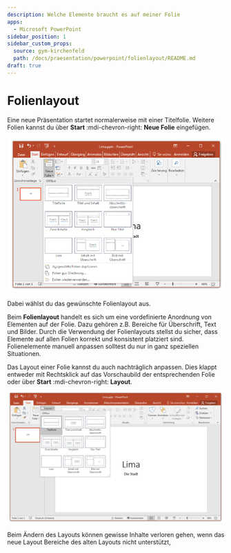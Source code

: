 ```yaml
---
description: Welche Elemente braucht es auf meiner Folie
apps:
  - Microsoft PowerPoint
sidebar_position: 1
sidebar_custom_props:
  source: gym-kirchenfeld
  path: /docs/praesentation/powerpoint/folienlayout/README.md
draft: true
---
```


# Folienlayout



Eine neue Präsentation startet normalerweise mit einer Titelfolie. Weitere Folien kannst du über __Start__ :mdi-chevron-right: __Neue Folie__ eingefügen.

![Folie einfügen und Layout wählen](./images/folie-einfuegen.png)

Dabei wählst du das gewünschte Folienlayout aus.

Beim **Folienlayout** handelt es sich um eine vordefinierte Anordnung von Elementen auf der Folie. Dazu gehören z.B. Bereiche für Überschrift, Text und Bilder. Durch die Verwendung der Folienlayouts stellst du sicher, dass Elemente auf allen Folien korrekt und konsistent platziert sind. Folienelemente manuell anpassen solltest du nur in ganz speziellen Situationen.

Das Layout einer Folie kannst du auch nachträglich anpassen. Dies klappt entweder mit Rechtsklick auf das Vorschaubild der entsprechenden Folie oder über __Start__ :mdi-chevron-right: __Layout__.

![Layout einer Folie ändern](./images/folienlayout.png)

Beim Ändern des Layouts können gewisse Inhalte verloren gehen, wenn das neue Layout Bereiche des alten Layouts nicht unterstützt,
